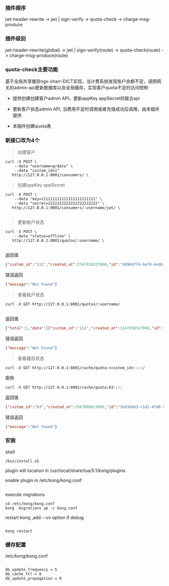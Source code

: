 
### 插件顺序

jwt-header-rewrite -> jwt | sign-verify -> quota-check -> charge-msg-produce

### 插件级别

jwt-header-rewrite(global) -> jwt | sign-verify(route) -> quota-check(route) -> charge-msg-produce(route)


### quota-check主要功能

基于全局共享缓存ngx-sharr-DICT实现，当计费系统发现账户余额不足，调用网关的admin-api更新数据库以及全局缓存，实现客户quota不足的访问控制

- 提供创建创建客户admin API，更新appKey appSecret的联合api

- 更新客户状态admin API, 当费用不足时调用或者充值成功后调用，由本插件提供

- 本插件创建quota表

### 新接口改为4个

> 创建客户

```
curl -X POST \
    --data "username=grdata" \
    --data "custom_id=1"
   http://127.0.0.1:8001/consumers/ \

```

> 创建appKey appSecret

```
curl -X POST \
    --data "key=111111111111111111111111" \
    --data "secret=2222222222222222222222" \
   http://127.0.0.1:8001/consumers/:username/jwt/ \
   
```

> 更新账户状态

```
curl -X POST \
    --data "status=offline" \
   http://127.0.0.1:8001/quotas/:username/ \
  
```

返回值

```json
{"custom_id":"111","created_at":1547038327000,"id":"dd96df74-6e79-4e9b-a611-294b253fa4f7","status":"normal","consumer_id":"be3517b2-8406-4dd5-9337-b8c89b30c72e"}
```

错误返回
```json
{"message":"Not Found"}
```

> 查看账户状态

```
curl -X GET http://127.0.0.1:8001/quotas/:username/
   
```

返回值

```json
{"total":1,"data":[{"custom_id":"111","created_at":1547038327000,"id":"dd96df74-6e79-4e9b-a611-294b253fa4f7","status":"normal","consumer_id":"be3517b2-8406-4dd5-9337-b8c89b30c72e"}]}
```

错误返回
```json
{"message":"Not Found"}
```

> 查看缓存状态

```
curl -X GET http://127.0.0.1:8001/cache/quota:<custom_id>::::/

```

案例

```
curl -X GET http://127.0.0.1:8001/cache/quota:63::::
```

返回值

```json
{"custom_id":"63","created_at":1547098623000,"id":"3e936663-c1d2-4fd6-919f-07e2db6548c2","status":"normal","consumer_id":"6a71772e-07f1-4693-a0c0-f2c3e8796a9f"}
```

错误返回

```json
{"message":"Not found"}
```

### 安装

shell
```
/bin/install.sh

```
plugin will location in /usr/local/share/lua/5.1/kong/plugins

enable plugin in /etc/kong/kong.conf

```

```
execute migrations

```
cd /etc/kong/kong.conf
kong  migrations up -c kong.conf
```

restart kong ,add --vv option if debug

```

kong restart

```


### 缓存配置
/etc/kong/kong.conf
```

db_update_frequency = 5
db_cache_ttl = 0
db_update_propagation = 0

```

